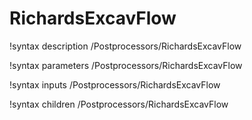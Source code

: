 <!-- MOOSE Documentation Stub: Remove this when content is added. -->

# RichardsExcavFlow

!syntax description /Postprocessors/RichardsExcavFlow

!syntax parameters /Postprocessors/RichardsExcavFlow

!syntax inputs /Postprocessors/RichardsExcavFlow

!syntax children /Postprocessors/RichardsExcavFlow
